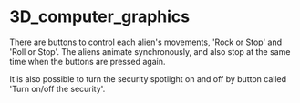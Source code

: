 # 3D_computer_graphics

There are buttons to control each alien's movements, 'Rock or Stop' and 'Roll or Stop'. The aliens animate synchronously, and also stop at the same time when the buttons are pressed again. 

It is also possible to turn the security spotlight on and off by button called 'Turn on/off the security'.
